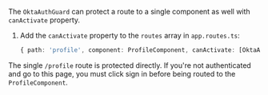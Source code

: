 The `OktaAuthGuard` can protect a route to a single component as well with `canActivate` property.

1. Add the `canActivate` property to the `routes` array in `app.routes.ts`:

   ```ts
   { path: 'profile', component: ProfileComponent, canActivate: [OktaAuthGuard] }
   ```

The single `/profile` route is protected directly. If you're not authenticated and go to this page, you must click sign in before being routed to the `ProfileComponent`.
